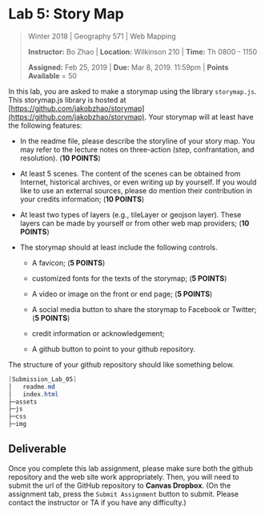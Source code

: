 # Lab 5: Story Map

> Winter 2018 | Geography 571 | Web Mapping
>
> **Instructor:** Bo Zhao | **Location:** Wilkinson 210 | **Time:** Th 0800 - 1150
>
> **Assigned:** Feb 25, 2019  | **Due:** Mar 8, 2019. 11:59pm  | **Points Available** = 50

In this lab, you are asked to make a storymap using the library `storymap.js`. This storymap.js library is hosted at [https://github.com/jakobzhao/storymap](https://github.com/jakobzhao/storymap). Your storymap will at least have the following features:

- In the readme file, please describe the storyline of your story map. You may refer to the lecture notes on three-action (step, confrantation, and resolution). (**10 POINTS**)

- At least 5 scenes. The content of the scenes can be obtained from Internet, historical archives, or even writing up by yourself. If you would like to use an external sources, please do mention their contribution in your credits information; (**10 POINTS**)

- At least two types of layers (e.g., tileLayer or geojson layer). These layers can be made by yourself or from other web map providers; (**10 POINTS**)


- The storymap should at least include the following controls.

    - A favicon; (**5 POINTS**)

    - customized fonts for the texts of the storymap; (**5 POINTS**)

    - A video or image on the front or end page; (**5 POINTS**)

    - A social media button to share the storymap to Facebook or Twitter; (**5 POINTS**)

    - credit information or acknowledgement;

    - A github button to point to your github repository.

The structure of your github repository should like something below.

```Powershell
[Submission_Lab_05]
│   readme.md
│   index.html
├─assets
├─js
├─css
├─img
```

## Deliverable

Once you complete this lab assignment, please make sure both the github repository and the web site work appropriately. Then, you will need to submit the url of the GitHub repository to **Canvas Dropbox**. (On the assignment tab,  press the `Submit Assignment` button to submit. Please contact the instructor or TA if you have any difficulty.)
